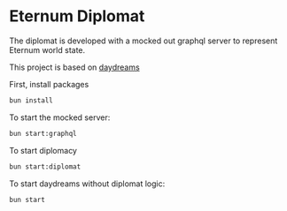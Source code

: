 
# Eternum Diplomat

The diplomat is developed with a mocked out graphql server to represent Eternum world state.

This project is based on [daydreams](https://github.com/daydreamsai/daydreams)

First, install packages
```bash
bun install
```

To start the mocked server:
```bash
bun start:graphql
```

To start diplomacy
```bash
bun start:diplomat
```

To start daydreams without diplomat logic:
```bash
bun start
```
